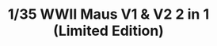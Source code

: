---
layout: product
title: "1/35 WWII  Maus V1 & V2  2 in 1 (Limited Edition)"
price: "5700" 
desc: "Maketa"
img_path: "/assets/img/TAKO2050X.webp"
brand: "N/A"
available: false
special_offer: false
new: false
soon: false
cat: "010000"
subcat: "010200"
subsubcat: "0N/A"
sifra: "TAKO2050X"
popular: false
---